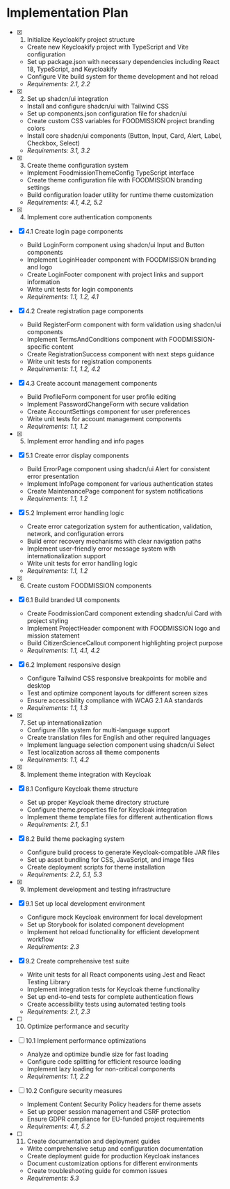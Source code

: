 # Implementation Plan

- [x] 1. Initialize Keycloakify project structure

  - Create new Keycloakify project with TypeScript and Vite configuration
  - Set up package.json with necessary dependencies including React 18, TypeScript, and Keycloakify
  - Configure Vite build system for theme development and hot reload
  - _Requirements: 2.1, 2.2_

- [x] 2. Set up shadcn/ui integration

  - Install and configure shadcn/ui with Tailwind CSS
  - Set up components.json configuration file for shadcn/ui
  - Create custom CSS variables for FOODMISSION project branding colors
  - Install core shadcn/ui components (Button, Input, Card, Alert, Label, Checkbox, Select)
  - _Requirements: 3.1, 3.2_

- [x] 3. Create theme configuration system

  - Implement FoodmissionThemeConfig TypeScript interface
  - Create theme configuration file with FOODMISSION branding settings
  - Build configuration loader utility for runtime theme customization
  - _Requirements: 4.1, 4.2, 5.2_

- [x] 4. Implement core authentication components
- [x] 4.1 Create login page components

  - Build LoginForm component using shadcn/ui Input and Button components
  - Implement LoginHeader component with FOODMISSION branding and logo
  - Create LoginFooter component with project links and support information
  - Write unit tests for login components
  - _Requirements: 1.1, 1.2, 4.1_

- [x] 4.2 Create registration page components

  - Build RegisterForm component with form validation using shadcn/ui components
  - Implement TermsAndConditions component with FOODMISSION-specific content
  - Create RegistrationSuccess component with next steps guidance
  - Write unit tests for registration components
  - _Requirements: 1.1, 1.2, 4.2_

- [x] 4.3 Create account management components

  - Build ProfileForm component for user profile editing
  - Implement PasswordChangeForm with secure validation
  - Create AccountSettings component for user preferences
  - Write unit tests for account management components
  - _Requirements: 1.1, 1.2_

- [x] 5. Implement error handling and info pages
- [x] 5.1 Create error display components

  - Build ErrorPage component using shadcn/ui Alert for consistent error presentation
  - Implement InfoPage component for various authentication states
  - Create MaintenancePage component for system notifications
  - _Requirements: 1.1, 1.2_

- [x] 5.2 Implement error handling logic

  - Create error categorization system for authentication, validation, network, and configuration errors
  - Build error recovery mechanisms with clear navigation paths
  - Implement user-friendly error message system with internationalization support
  - Write unit tests for error handling logic
  - _Requirements: 1.1, 1.2_

- [x] 6. Create custom FOODMISSION components
- [x] 6.1 Build branded UI components

  - Create FoodmissionCard component extending shadcn/ui Card with project styling
  - Implement ProjectHeader component with FOODMISSION logo and mission statement
  - Build CitizenScienceCallout component highlighting project purpose
  - _Requirements: 1.1, 4.1, 4.2_

- [x] 6.2 Implement responsive design

  - Configure Tailwind CSS responsive breakpoints for mobile and desktop
  - Test and optimize component layouts for different screen sizes
  - Ensure accessibility compliance with WCAG 2.1 AA standards
  - _Requirements: 1.1, 1.3_

- [x] 7. Set up internationalization

  - Configure i18n system for multi-language support
  - Create translation files for English and other required languages
  - Implement language selection component using shadcn/ui Select
  - Test localization across all theme components
  - _Requirements: 1.1, 4.2_

- [x] 8. Implement theme integration with Keycloak
- [x] 8.1 Configure Keycloak theme structure

  - Set up proper Keycloak theme directory structure
  - Configure theme.properties file for Keycloak integration
  - Implement theme template files for different authentication flows
  - _Requirements: 2.1, 5.1_

- [x] 8.2 Build theme packaging system

  - Configure build process to generate Keycloak-compatible JAR files
  - Set up asset bundling for CSS, JavaScript, and image files
  - Create deployment scripts for theme installation
  - _Requirements: 2.2, 5.1, 5.3_

- [x] 9. Implement development and testing infrastructure
- [x] 9.1 Set up local development environment

  - Configure mock Keycloak environment for local development
  - Set up Storybook for isolated component development
  - Implement hot reload functionality for efficient development workflow
  - _Requirements: 2.3_

- [x] 9.2 Create comprehensive test suite

  - Write unit tests for all React components using Jest and React Testing Library
  - Implement integration tests for Keycloak theme functionality
  - Set up end-to-end tests for complete authentication flows
  - Create accessibility tests using automated testing tools
  - _Requirements: 2.1, 2.3_

- [ ] 10. Optimize performance and security
- [ ] 10.1 Implement performance optimizations

  - Analyze and optimize bundle size for fast loading
  - Configure code splitting for efficient resource loading
  - Implement lazy loading for non-critical components
  - _Requirements: 1.1, 2.2_

- [ ] 10.2 Configure security measures

  - Implement Content Security Policy headers for theme assets
  - Set up proper session management and CSRF protection
  - Ensure GDPR compliance for EU-funded project requirements
  - _Requirements: 4.1, 5.2_

- [ ] 11. Create documentation and deployment guides
  - Write comprehensive setup and configuration documentation
  - Create deployment guide for production Keycloak instances
  - Document customization options for different environments
  - Create troubleshooting guide for common issues
  - _Requirements: 5.3_
